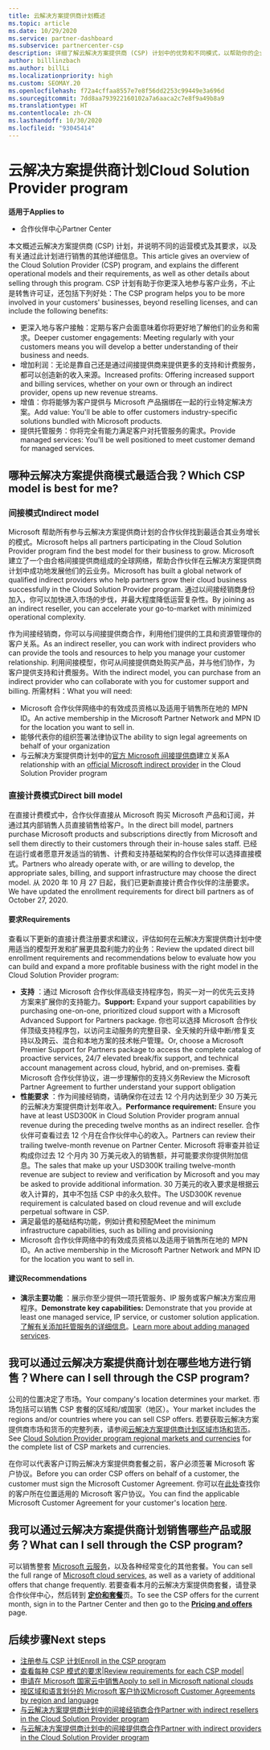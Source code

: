 ```yaml
---
title: 云解决方案提供商计划概述
ms.topic: article
ms.date: 10/29/2020
ms.service: partner-dashboard
ms.subservice: partnercenter-csp
description: 详细了解云解决方案提供商 (CSP) 计划中的优势和不同模式，以帮助你的企业获得新的客户和新的专业知识，从而发展壮大。
author: billlinzbach
ms.author: billLi
ms.localizationpriority: high
ms.custom: SEOMAY.20
ms.openlocfilehash: f72a4cffaa8557e7e8f56dd2253c99449e3a696d
ms.sourcegitcommit: 7dd8aa793922160102a7a6aaca2c7e8f9a49b8a9
ms.translationtype: HT
ms.contentlocale: zh-CN
ms.lasthandoff: 10/30/2020
ms.locfileid: "93045414"
---
```

# <a name="cloud-solution-provider-program"></a><span data-ttu-id="327e8-103">云解决方案提供商计划</span><span class="sxs-lookup"><span data-stu-id="327e8-103">Cloud Solution Provider program</span></span> 

<span data-ttu-id="327e8-104">**适用于**</span><span class="sxs-lookup"><span data-stu-id="327e8-104">**Applies to**</span></span>

- <span data-ttu-id="327e8-105">合作伙伴中心</span><span class="sxs-lookup"><span data-stu-id="327e8-105">Partner Center</span></span>

<span data-ttu-id="327e8-106">本文概述云解决方案提供商 (CSP) 计划，并说明不同的运营模式及其要求，以及有关通过此计划进行销售的其他详细信息。</span><span class="sxs-lookup"><span data-stu-id="327e8-106">This article gives an overview of the Cloud Solution Provider (CSP) program, and explains the different operational models and their requirements, as well as other details about selling through this program.</span></span>  <span data-ttu-id="327e8-107">CSP 计划有助于你更深入地参与客户业务，不止是转售许可证，还包括下列好处：</span><span class="sxs-lookup"><span data-stu-id="327e8-107">The CSP program helps you to be more involved in your customers' businesses, beyond reselling licenses, and can include the following benefits:</span></span> 

- <span data-ttu-id="327e8-108">更深入地与客户接触：定期与客户会面意味着你将更好地了解他们的业务和需求。</span><span class="sxs-lookup"><span data-stu-id="327e8-108">Deeper customer engagements: Meeting regularly with your customers means you will develop a better understanding of their business and needs.</span></span>
- <span data-ttu-id="327e8-109">增加利润：无论是靠自己还是通过间接提供商来提供更多的支持和计费服务，都可以创造新的收入来源。</span><span class="sxs-lookup"><span data-stu-id="327e8-109">Increased profits: Offering increased support and billing services, whether on your own or through an indirect provider, opens up new revenue streams.</span></span>  
- <span data-ttu-id="327e8-110">增值：你将能够为客户提供与 Microsoft 产品捆绑在一起的行业特定解决方案。</span><span class="sxs-lookup"><span data-stu-id="327e8-110">Add value: You'll be able to offer customers industry-specific solutions bundled with Microsoft products.</span></span>
- <span data-ttu-id="327e8-111">提供托管服务：你将完全有能力满足客户对托管服务的需求。</span><span class="sxs-lookup"><span data-stu-id="327e8-111">Provide managed services: You'll be well positioned to meet customer demand for managed services.</span></span> 

## <a name="which-csp-model-is-best-for-me"></a><span data-ttu-id="327e8-112">哪种云解决方案提供商模式最适合我？</span><span class="sxs-lookup"><span data-stu-id="327e8-112">Which CSP model is best for me?</span></span>

### <a name="indirect-model"></a><span data-ttu-id="327e8-113">间接模式</span><span class="sxs-lookup"><span data-stu-id="327e8-113">Indirect model</span></span>

<span data-ttu-id="327e8-114">Microsoft 帮助所有参与云解决方案提供商计划的合作伙伴找到最适合其业务增长的模式。</span><span class="sxs-lookup"><span data-stu-id="327e8-114">Microsoft helps all partners participating in the Cloud Solution Provider program find the best model for their business to grow.</span></span> <span data-ttu-id="327e8-115">Microsoft 建立了一个由合格间接提供商组成的全球网络，帮助合作伙伴在云解决方案提供商计划中成功地发展他们的云业务。</span><span class="sxs-lookup"><span data-stu-id="327e8-115">Microsoft has built a global network of qualified indirect providers who help partners grow their cloud business successfully in the Cloud Solution Provider program.</span></span> <span data-ttu-id="327e8-116">通过以间接经销商身份加入，你可以加快进入市场的步伐，并最大程度降低运营复杂性。</span><span class="sxs-lookup"><span data-stu-id="327e8-116">By joining as an indirect reseller, you can accelerate your go-to-market with minimized operational complexity.</span></span> 

<span data-ttu-id="327e8-117">作为间接经销商，你可以与间接提供商合作，利用他们提供的工具和资源管理你的客户关系。</span><span class="sxs-lookup"><span data-stu-id="327e8-117">As an indirect reseller, you can work with indirect providers who can provide the tools and resources to help you manage your customer relationship.</span></span> <span data-ttu-id="327e8-118">利用间接模型，你可从间接提供商处购买产品，并与他们协作，为客户提供支持和计费服务。</span><span class="sxs-lookup"><span data-stu-id="327e8-118">With the indirect model, you can purchase from an indirect provider who can collaborate with you for customer support and billing.</span></span>
<span data-ttu-id="327e8-119">所需材料：</span><span class="sxs-lookup"><span data-stu-id="327e8-119">What you will need:</span></span> 

- <span data-ttu-id="327e8-120">Microsoft 合作伙伴网络中的有效成员资格以及适用于销售所在地的 MPN ID。</span><span class="sxs-lookup"><span data-stu-id="327e8-120">An active membership in the Microsoft Partner Network and MPN ID for the location you want to sell in.</span></span>
- <span data-ttu-id="327e8-121">能够代表你的组织签署法律协议</span><span class="sxs-lookup"><span data-stu-id="327e8-121">The ability to sign legal agreements on behalf of your organization</span></span>
- <span data-ttu-id="327e8-122">与云解决方案提供商计划中的[官方 Microsoft 间接提供商](https://partnercenter.microsoft.com/partner/find-a-provider)建立关系</span><span class="sxs-lookup"><span data-stu-id="327e8-122">A relationship with an [official Microsoft indirect provider](https://partnercenter.microsoft.com/partner/find-a-provider) in the Cloud Solution Provider program</span></span>

### <a name="direct-bill-model"></a><span data-ttu-id="327e8-123">直接计费模式</span><span class="sxs-lookup"><span data-stu-id="327e8-123">Direct bill model</span></span>

<span data-ttu-id="327e8-124">在直接计费模式中，合作伙伴直接从 Microsoft 购买 Microsoft 产品和订阅，并通过其内部销售人员直接销售给客户。</span><span class="sxs-lookup"><span data-stu-id="327e8-124">In the direct bill model, partners purchase Microsoft products and subscriptions directly from Microsoft and sell them directly to their customers through their in-house sales staff.</span></span> <span data-ttu-id="327e8-125">已经在运行或者愿意开发适当的销售、计费和支持基础架构的合作伙伴可以选择直接模式。</span><span class="sxs-lookup"><span data-stu-id="327e8-125">Partners who already operate with, or are willing to develop, the appropriate sales, billing, and support infrastructure may choose the direct model.</span></span> <span data-ttu-id="327e8-126">从 2020 年 10 月 27 日起，我们已更新直接计费合作伙伴的注册要求。</span><span class="sxs-lookup"><span data-stu-id="327e8-126">We have updated the enrollment requirements for direct bill partners as of October 27, 2020.</span></span>

#### <a name="requirements"></a><span data-ttu-id="327e8-127">要求</span><span class="sxs-lookup"><span data-stu-id="327e8-127">Requirements</span></span>

<span data-ttu-id="327e8-128">查看以下更新的直接计费注册要求和建议，评估如何在云解决方案提供商计划中使用适当的模型开发和扩展更具盈利能力的业务：</span><span class="sxs-lookup"><span data-stu-id="327e8-128">Review the updated direct bill enrollment requirements and recommendations below to evaluate how you can build and expand a more profitable business with the right model in the Cloud Solution Provider program:</span></span>  

- <span data-ttu-id="327e8-129">**支持** ：通过 Microsoft 合作伙伴高级支持程序包，购买一对一的优先云支持方案来扩展你的支持能力。</span><span class="sxs-lookup"><span data-stu-id="327e8-129">**Support:** Expand your support capabilities by purchasing one-on-one, prioritized cloud support with a Microsoft Advanced Support for Partners package.</span></span> <span data-ttu-id="327e8-130">你也可以选择 Microsoft 合作伙伴顶级支持程序包，以访问主动服务的完整目录、全天候的升级中断/修复支持以及跨云、混合和本地方案的技术帐户管理。</span><span class="sxs-lookup"><span data-stu-id="327e8-130">Or, choose a Microsoft Premier Support for Partners package to access the complete catalog of proactive services, 24/7 elevated break/fix support, and technical account management across cloud, hybrid, and on-premises.</span></span> <span data-ttu-id="327e8-131">查看 Microsoft 合作伙伴协议，进一步理解你的支持义务</span><span class="sxs-lookup"><span data-stu-id="327e8-131">Review the Microsoft Partner Agreement to further understand your support obligation</span></span>
- <span data-ttu-id="327e8-132">**性能要求** ：作为间接经销商，请确保你在过去 12 个月内达到至少 30 万美元的云解决方案提供商计划年收入。</span><span class="sxs-lookup"><span data-stu-id="327e8-132">**Performance requirement:** Ensure you have at least USD300K in Cloud Solution Provider program annual revenue during the preceding twelve months as an indirect reseller.</span></span> <span data-ttu-id="327e8-133">合作伙伴可查看过去 12 个月在合作伙伴中心的收入。</span><span class="sxs-lookup"><span data-stu-id="327e8-133">Partners can review their trailing twelve-month revenue on Partner Center.</span></span> <span data-ttu-id="327e8-134">Microsoft 将审查并验证构成你过去 12 个月内 30 万美元收入的销售额，并可能要求你提供附加信息。</span><span class="sxs-lookup"><span data-stu-id="327e8-134">The sales that make up your USD300K trailing twelve-month revenue are subject to review and verification by Microsoft and you may be asked to provide additional information.</span></span> <span data-ttu-id="327e8-135">30 万美元的收入要求是根据云收入计算的，其中不包括 CSP 中的永久软件。</span><span class="sxs-lookup"><span data-stu-id="327e8-135">The USD300K revenue requirement is calculated based on cloud revenue and will exclude perpetual software in CSP.</span></span>
- <span data-ttu-id="327e8-136">满足最低的基础结构功能，例如计费和预配</span><span class="sxs-lookup"><span data-stu-id="327e8-136">Meet the minimum infrastructure capabilities, such as billing and provisioning</span></span>
- <span data-ttu-id="327e8-137">Microsoft 合作伙伴网络中的有效成员资格以及适用于销售所在地的 MPN ID。</span><span class="sxs-lookup"><span data-stu-id="327e8-137">An active membership in the Microsoft Partner Network and MPN ID for the location you want to sell in.</span></span>

#### <a name="recommendations"></a><span data-ttu-id="327e8-138">建议</span><span class="sxs-lookup"><span data-stu-id="327e8-138">Recommendations</span></span>

- <span data-ttu-id="327e8-139">**演示主要功能** ：展示你至少提供一项托管服务、IP 服务或客户解决方案应用程序。</span><span class="sxs-lookup"><span data-stu-id="327e8-139">**Demonstrate key capabilities:** Demonstrate that you provide at least one managed service, IP service, or customer solution application.</span></span> <span data-ttu-id="327e8-140">[了解有关添加托管服务的详细信息](https://partner.microsoft.com/solutions/managed-services)。</span><span class="sxs-lookup"><span data-stu-id="327e8-140">[Learn more about adding managed services](https://partner.microsoft.com/solutions/managed-services).</span></span> 

## <a name="where-can-i-sell-through-the-csp-program"></a><span data-ttu-id="327e8-141">我可以通过云解决方案提供商计划在哪些地方进行销售？</span><span class="sxs-lookup"><span data-stu-id="327e8-141">Where can I sell through the CSP program?</span></span>

<span data-ttu-id="327e8-142">公司的位置决定了市场。</span><span class="sxs-lookup"><span data-stu-id="327e8-142">Your company's location determines your market.</span></span> <span data-ttu-id="327e8-143">市场包括可以销售 CSP 套餐的区域和/或国家（地区）。</span><span class="sxs-lookup"><span data-stu-id="327e8-143">Your market includes the regions and/or countries where you can sell CSP offers.</span></span> <span data-ttu-id="327e8-144">若要获取云解决方案提供商市场和货币的完整列表，请参阅[云解决方案提供商计划区域市场和货币](regional-authorization-overview.md)。</span><span class="sxs-lookup"><span data-stu-id="327e8-144">See [Cloud Solution Provider program regional markets and currencies](regional-authorization-overview.md) for the complete list of CSP markets and currencies.</span></span>

<span data-ttu-id="327e8-145">在你可以代表客户订购云解决方案提供商套餐之前，客户必须签署 Microsoft 客户协议。</span><span class="sxs-lookup"><span data-stu-id="327e8-145">Before you can order CSP offers on behalf of a customer, the customer must sign the Microsoft Customer Agreement.</span></span> <span data-ttu-id="327e8-146">你可以在[此处](agreements.md)查找你的客户所在位置适用的 Microsoft 客户协议。</span><span class="sxs-lookup"><span data-stu-id="327e8-146">You can find the applicable Microsoft Customer Agreement for your customer's location [here](agreements.md).</span></span>  

## <a name="what-can-i-sell-through-the-csp-program"></a><span data-ttu-id="327e8-147">我可以通过云解决方案提供商计划销售哪些产品或服务？</span><span class="sxs-lookup"><span data-stu-id="327e8-147">What can I sell through the CSP program?</span></span>

<span data-ttu-id="327e8-148">可以销售整套 [Microsoft 云服务](https://partner.microsoft.com/cloud-solution-provider/products-and-services)，以及各种经常变化的其他套餐。</span><span class="sxs-lookup"><span data-stu-id="327e8-148">You can sell the full range of [Microsoft cloud services](https://partner.microsoft.com/cloud-solution-provider/products-and-services), as well as a variety of additional offers that change frequently.</span></span> <span data-ttu-id="327e8-149">若要查看本月的云解决方案提供商套餐，请登录合作伙伴中心，然后转到 [**定价和套餐**](https://partnercenter.microsoft.com/pcv/sales)页。</span><span class="sxs-lookup"><span data-stu-id="327e8-149">To see the CSP offers for the current month, sign in to the Partner Center and then go to the [**Pricing and offers**](https://partnercenter.microsoft.com/pcv/sales) page.</span></span>

## <a name="next-steps"></a><span data-ttu-id="327e8-150">后续步骤</span><span class="sxs-lookup"><span data-stu-id="327e8-150">Next steps</span></span>

- [<span data-ttu-id="327e8-151">注册参与 CSP 计划</span><span class="sxs-lookup"><span data-stu-id="327e8-151">Enroll in the CSP program</span></span>](enrolling-in-the-csp-program.md)
- <span data-ttu-id="327e8-152">[查看每种 CSP 模式的要求](https://partnercenter.microsoft.com/partner/cloud-solution-provider)|</span><span class="sxs-lookup"><span data-stu-id="327e8-152">[Review requirements for each CSP model](https://partnercenter.microsoft.com/partner/cloud-solution-provider)|</span></span>
- [<span data-ttu-id="327e8-153">申请在 Microsoft 国家云中销售</span><span class="sxs-lookup"><span data-stu-id="327e8-153">Apply to sell in Microsoft national clouds</span></span>](csp-national-clouds-overview.md)
- [<span data-ttu-id="327e8-154">按区域和语言划分的 Microsoft 客户协议</span><span class="sxs-lookup"><span data-stu-id="327e8-154">Microsoft Customer Agreements by region and language</span></span>](agreements.md)
- [<span data-ttu-id="327e8-155">与云解决方案提供商计划中的间接经销商合作</span><span class="sxs-lookup"><span data-stu-id="327e8-155">Partner with indirect resellers in the Cloud Solution Provider program</span></span>](indirect-provider-tasks-in-partner-center.md)
- [<span data-ttu-id="327e8-156">与云解决方案提供商计划中的间接提供商合作</span><span class="sxs-lookup"><span data-stu-id="327e8-156">Partner with indirect providers in the Cloud Solution Provider program</span></span>](indirect-reseller-tasks-in-partner-center.md)
